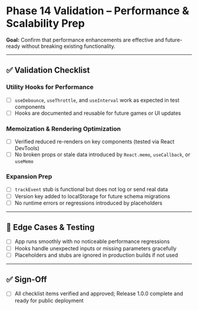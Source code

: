 # Phase 14 Validation – Performance & Scalability Prep

**Goal:** Confirm that performance enhancements are effective and future-ready without breaking existing functionality.

---

## ✅ Validation Checklist

### **Utility Hooks for Performance**
- [ ] `useDebounce`, `useThrottle`, and `useInterval` work as expected in test components
- [ ] Hooks are documented and reusable for future games or UI updates

### **Memoization & Rendering Optimization**
- [ ] Verified reduced re-renders on key components (tested via React DevTools)
- [ ] No broken props or stale data introduced by `React.memo`, `useCallback`, or `useMemo`

### **Expansion Prep**
- [ ] `trackEvent` stub is functional but does not log or send real data
- [ ] Version key added to localStorage for future schema migrations
- [ ] No runtime errors or regressions introduced by placeholders

---

## 🧪 Edge Cases & Testing
- [ ] App runs smoothly with no noticeable performance regressions
- [ ] Hooks handle unexpected inputs or missing parameters gracefully
- [ ] Placeholders and stubs are ignored in production builds if not used

---

## ✅ Sign-Off
- [ ] All checklist items verified and approved; Release 1.0.0 complete and ready for public deployment
